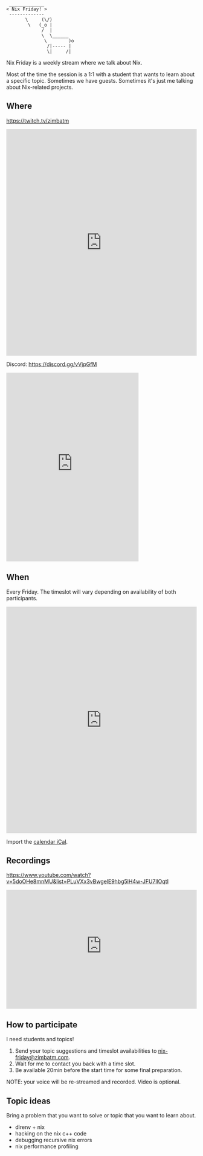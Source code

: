 ```
 _____________ 
< Nix Friday! >
 ------------- 
       \     (\/)
        \   (_o |
             /  |
             \  \______
              \        )o
               /|----- |
               \|     /|
```

Nix Friday is a weekly stream where we talk about Nix.

Most of the time the session is a 1:1 with a student that wants to learn about
a specific topic. Sometimes we have guests. Sometimes it's just me talking
about Nix-related projects.

## Where

<https://twitch.tv/zimbatm>

<iframe
    src="https://player.twitch.tv/?channel=zimbatm"
    width="100%"
    height="600"
    frameborder="0"
    allowfullscreen>
</iframe>

Discord: <https://discord.gg/vVjpGfM>

<iframe
  src="https://discordapp.com/widget?id=568306982717751326&amp;theme=dark"
  width="350"
  height="500"
  allowtransparency="true"
  frameborder="0"
>
</iframe>

## When

Every Friday. The timeslot will vary depending on availability of both
participants.

<iframe
  src="https://calendar.google.com/calendar/embed?src=zimbatm.com_uil4jo9apv8segn33be0ilm4u0%40group.calendar.google.com&ctz=Europe%2FParis"
  width="100%"
  height="600"
  frameborder="0"
  scrolling="no"
></iframe>

Import the [calendar iCal](https://calendar.google.com/calendar/ical/zimbatm.com_uil4jo9apv8segn33be0ilm4u0%40group.calendar.google.com/public/basic.ics).

## Recordings

<https://www.youtube.com/watch?v=5doOHe8mnMU&list=PLuVXx3vBwgelE9hbg5lH4w-JFU7llOqtI>

<iframe
  src="https://www.youtube-nocookie.com/embed/videoseries?list=PLuVXx3vBwgelE9hbg5lH4w-JFU7llOqtI"
  width="100%"
  height="315"
  frameborder="0"
  allow="accelerometer; autoplay; encrypted-media; gyroscope; picture-in-picture"
  allowfullscreen
></iframe>

## How to participate

I need students and topics!

1. Send your topic suggestions and timeslot availabilities to
   [nix-friday@zimbatm.com](mailto:nix-friday@zimbatm.com).
2. Wait for me to contact you back with a time slot.
3. Be available 20min before the start time for some final preparation.

NOTE: your voice will be re-streamed and recorded. Video is optional.

## Topic ideas

Bring a problem that you want to solve or topic that you want to learn about.

* direnv + nix
* hacking on the nix c++ code
* debugging recursive nix errors
* nix performance profiling
 
[1]: https://www.youtube.com/watch?v=61MuMY9XFNo&t=1963s
